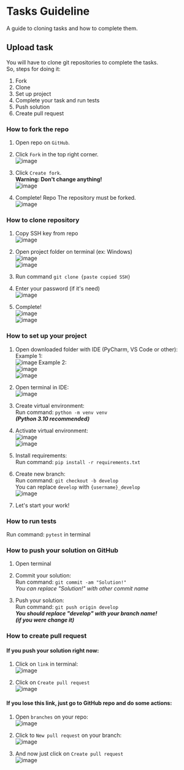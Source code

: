 # Tasks Guideline
A guide to cloning tasks and how to complete them.

## Upload task
You will have to clone git repositories to complete the tasks.  
So, steps for doing it:
1) Fork
2) Clone
3) Set up project
4) Complete your task and run tests
5) Push solution
6) Create pull request


### How to fork the repo

1) Open repo on `GitHub`.

2) Click `Fork` in the top right corner.  
![image](https://user-images.githubusercontent.com/72568844/208298110-f6cdd157-ea3d-4493-a468-3a487af30afe.png)

3) Click `Create fork`.  
**Warning: Don't change anything!**  
![image](https://user-images.githubusercontent.com/72568844/208298135-699d1bb0-cb00-4ac9-9dfd-03514ab70bb9.png)

4) Complete! Repo The repository must be forked.  
![image](https://user-images.githubusercontent.com/72568844/208298180-8873f14c-8397-4785-8282-9a5e055e26f9.png)


### How to clone repository

1) Copy SSH key from repo  
![image](https://user-images.githubusercontent.com/72568844/208298243-dfcc7264-3c65-46ed-b1d2-4815b10c0f7d.png)

2) Open project folder on terminal (ex: Windows)  
![image](https://user-images.githubusercontent.com/72568844/208298402-29998fda-2b72-43af-aff2-b4e34caa9399.png)  
![image](https://user-images.githubusercontent.com/72568844/208298330-48d5e2c8-5d06-4de7-a1c8-29fdc50e4896.png)

3) Run command
`git clone {paste copied SSH}`

4) Enter your password (if it's need)  
![image](https://user-images.githubusercontent.com/72568844/208298358-df7e16cb-af21-4995-bdd6-92bcbb0e4980.png)

5) Complete!  
![image](https://user-images.githubusercontent.com/72568844/208298372-24ff7fcd-0169-4f8a-9dc2-2360f65aee24.png)  
![image](https://user-images.githubusercontent.com/72568844/208298387-5b8d48c2-56fc-462d-8ed2-f448ac24a16b.png)



### How to set up your project

1) Open downloaded folder with IDE (PyCharm, VS Code or other):  
Example 1:  
![image](https://user-images.githubusercontent.com/72568844/208298454-9f9f644f-23c1-4681-8c09-cf26c3759a68.png)
Example 2:  
![image](https://user-images.githubusercontent.com/72568844/208298480-fd3a5b5f-f198-4ba2-9264-2e02b3e477e3.png)  
![image](https://user-images.githubusercontent.com/72568844/208298525-2b95fe32-d8d3-4f0e-ae94-82928d563f40.png)

2) Open terminal in IDE:  
![image](https://user-images.githubusercontent.com/72568844/208298549-8281dcf2-f1d2-47a5-84e1-7c2ede69bbaa.png)

3) Create virtual environment:  
Run command: `python -m venv venv`  
_**(Python 3.10 recommended)**_

4) Activate virtual environment:  
![image](https://user-images.githubusercontent.com/72568844/208301307-acc9c37e-0692-4649-9661-142799cadcd6.png)  
![image](https://user-images.githubusercontent.com/72568844/208301342-ec53c20c-4ec7-46a4-9f0b-8289a73df0f2.png)

5) Install requirements:  
Run command: `pip install -r requirements.txt`

6) Create new branch:  
Run command: `git checkout -b develop`  
You can replace `develop` with `{username}_develop`  
![image](https://user-images.githubusercontent.com/72568844/208298592-9d9db1a2-ecf8-4f86-9d39-3bb4f022d2a2.png)

7) Let's start your work!


### How to run tests
Run command: `pytest` in terminal


### How to push your solution on GitHub
1) Open terminal

2) Commit your solution:  
Run command: `git commit -am "Solution!"`  
_You can replace "Solution!" with other commit name_

3) Push your solution:  
Run command: `git push origin develop`  
_**You should replace "develop" with your branch name!  
(if you were change it)**_


### How to create pull request
#### If you push your solution right now:
1) Click on `link` in terminal:  
![image](https://user-images.githubusercontent.com/72568844/208298701-7f68933b-ef08-4f46-8283-46a536da425a.png)

2) Click on `Create pull request`  
![image](https://user-images.githubusercontent.com/72568844/208298720-621dac08-3d15-48f4-a832-5f53f74f4200.png)
  

#### If you lose this link, just go to GitHub repo and do some actions:
1) Open `branches` on your repo:  
![image](https://user-images.githubusercontent.com/72568844/208298795-7b2d8fbd-730c-49c8-8b74-447a9b351a17.png)

2) Click to `New pull request` on your branch:  
![image](https://user-images.githubusercontent.com/72568844/208298846-9f2eebd6-84dc-4367-8e61-c64739fc27fc.png)

3) And now just click on `Create pull request`  
![image](https://user-images.githubusercontent.com/72568844/208298865-9c6c8548-345a-4220-913f-05e72ea5ad61.png)
